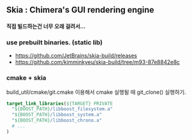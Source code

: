 Skia : Chimera's GUI rendering engine
---
#### 직접 빌드하는건 너무 오래 걸려서...

### use prebuilt binaries. (static lib)
- https://github.com/JetBrains/skia-build/releases
- https://github.com/kimminkyeu/skia-build/tree/m93-87e8842e8c

### cmake + skia
build_util/cmake/git.cmake 이용해서 cmake 실행될 때 git_clone() 실행하기.
```CMake
target_link_libraries(${TARGET} PRIVATE
  "${BOOST_PATH}/libboost_filesystem.a"
  "${BOOST_PATH}/libboost_system.a"
  "${BOOST_PATH}/libboost_chrono.a"
  # ...
)
```



